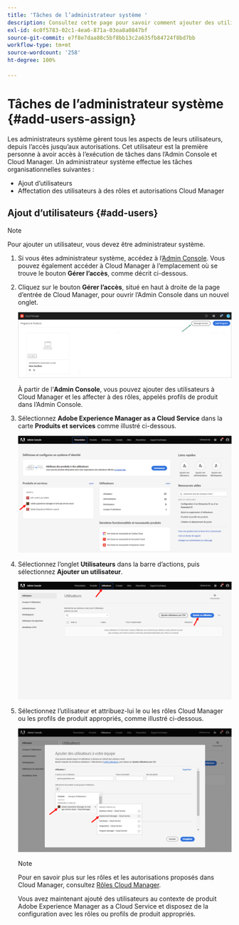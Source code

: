 ```yaml
---
title: 'Tâches de l’administrateur système '
description: Consultez cette page pour savoir comment ajouter des utilisateurs et les affecter à des rôles Cloud Manager en tant qu’administrateur système
exl-id: 4c0f5783-02c1-4ea6-871a-03ea8a0847bf
source-git-commit: e7f8e7daa88c5bf8bb13c2a635fb84724f8bd7bb
workflow-type: tm+mt
source-wordcount: '258'
ht-degree: 100%

---
```


# Tâches de l’administrateur système {#add-users-assign}

Les administrateurs système gèrent tous les aspects de leurs utilisateurs, depuis l’accès jusqu’aux autorisations. Cet utilisateur est la première personne à avoir accès à l’exécution de tâches dans l’Admin Console et Cloud Manager.
Un administrateur système effectue les tâches organisationnelles suivantes :

* Ajout d’utilisateurs
* Affectation des utilisateurs à des rôles et autorisations Cloud Manager

## Ajout d’utilisateurs {#add-users}

>[!NOTE]
>Pour ajouter un utilisateur, vous devez être administrateur système.

1. Si vous êtes administrateur système, accédez à l’[Admin Console](https://adminconsole.adobe.com). Vous pouvez également accéder à Cloud Manager à l’emplacement où se trouve le bouton **Gérer l’accès**, comme décrit ci-dessous.

1. Cliquez sur le bouton **Gérer l’accès**, situé en haut à droite de la page d’entrée de Cloud Manager, pour ouvrir l’Admin Console dans un nouvel onglet.

   ![](/help/implementing/cloud-manager/getting-access-to-aem-in-cloud/assets/sys-admin5.png)

   À partir de l’**Admin Console**, vous pouvez ajouter des utilisateurs à Cloud Manager et les affecter à des rôles, appelés profils de produit dans l’Admin Console.

1. Sélectionnez **Adobe Experience Manager as a Cloud Service** dans la carte **Produits et services** comme illustré ci-dessous.

   ![](/help/onboarding/what-is-required/assets/admin-console-1.png)

1. Sélectionnez l’onglet **Utilisateurs** dans la barre d’actions, puis sélectionnez **Ajouter un utilisateur**.

   ![](/help/onboarding/what-is-required/assets/admin-console-2.png)

1. Sélectionnez l’utilisateur et attribuez-lui le ou les rôles Cloud Manager ou les profils de produit appropriés, comme illustré ci-dessous.

   ![](/help/onboarding/what-is-required/assets/admin-console-3.png)

   >[!NOTE]
   >Pour en savoir plus sur les rôles et les autorisations proposés dans Cloud Manager, consultez [Rôles Cloud Manager](/help/onboarding/what-is-required/user-roles-permissions.md).

   Vous avez maintenant ajouté des utilisateurs au contexte de produit Adobe Experience Manager as a Cloud Service et disposez de la configuration avec les rôles ou profils de produit appropriés.
